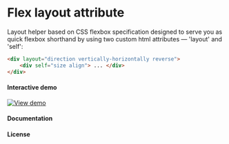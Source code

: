 # Flex layout attribute

Layout helper based on CSS flexbox specification designed to serve you as quick flexbox shorthand by using two custom html attributes — 'layout' and 'self':

``` html
<div layout="direction vertically-horizontally reverse">
    <div self="size align"> ... </div>
</div>
```

#### Interactive demo
[![View demo](http://progressivered.com/assets/img/fla.jpg)](http://progressivered.com/fla/)


#### Documentation

#### License
